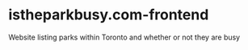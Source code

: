# istheparkbusy.com-frontend
 Website listing parks within Toronto and whether or not they are busy

